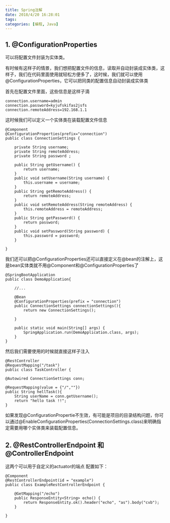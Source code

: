 ```yaml
---
title: Spring注解
date: 2018/4/20 16:28:01
tags:
categories: [编程, Java]
---
```


## 1. @ConfigurationProperties
可以将配置文件封装为实体类。

有时候有这样子的情景，我们想把配置文件的信息，读取并自动封装成实体类，这样子，我们在代码里面使用就轻松方便多了，这时候，我们就可以使用@ConfigurationProperties，它可以把同类的配置信息自动封装成实体类

首先在配置文件里面，这些信息是这样子滴
```
connection.username=admin
connection.password=kyjufskifas2jsfs
connection.remoteAddress=192.168.1.1
```
这时候我们可以定义一个实体类在装载配置文件信息
```
@Component
@ConfigurationProperties(prefix="connection")
public class ConnectionSettings {

    private String username;
    private String remoteAddress;
    private String password ;

    public String getUsername() {
        return username;
    }
    public void setUsername(String username) {
        this.username = username;
    }
    public String getRemoteAddress() {
        return remoteAddress;
    }
    public void setRemoteAddress(String remoteAddress) {
        this.remoteAddress = remoteAddress;
    }
    public String getPassword() {
        return password;
    }
    public void setPassword(String password) {
        this.password = password;
    }

}
```
我们还可以把@ConfigurationProperties还可以直接定义在@bean的注解上，这是bean实体类就不用@Component和@ConfigurationProperties了
```
@SpringBootApplication
public class DemoApplication{

    //...

    @Bean
    @ConfigurationProperties(prefix = "connection")
    public ConnectionSettings connectionSettings(){
        return new ConnectionSettings();

    }

    public static void main(String[] args) {
        SpringApplication.run(DemoApplication.class, args);
    }
}
```
然后我们需要使用的时候就直接这样子注入
```
@RestController
@RequestMapping("/task")
public class TaskController {

@Autowired ConnectionSettings conn;

@RequestMapping(value = {"/",""})
public String hellTask(){
    String userName = conn.getUsername();     
    return "hello task !!";
}
```
如果发现@ConfigurationPropertie不生效，有可能是项目的目录结构问题，你可以通过@EnableConfigurationProperties(ConnectionSettings.class)来明确指定需要用哪个实体类来装载配置信息。

## 2. @RestControllerEndpoint 和 @ControllerEndpoint
这两个可以用于自定义的actuator的端点
配置如下：
```
@Component
@RestControllerEndpoint(id = "example")
public class ExampleRestControllerEndpoint {

	@GetMapping("/echo")
	public ResponseEntity<String> echo() {
		return ResponseEntity.ok().header("echo", "as").body("cvb");
	}

}
```
